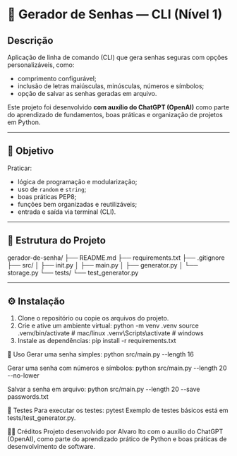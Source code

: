# 🧩 Gerador de Senhas — CLI (Nível 1)

## Descrição
Aplicação de linha de comando (CLI) que gera senhas seguras com opções personalizáveis, como:
- comprimento configurável;
- inclusão de letras maiúsculas, minúsculas, números e símbolos;
- opção de salvar as senhas geradas em arquivo.

Este projeto foi desenvolvido **com auxílio do ChatGPT (OpenAI)** como parte do aprendizado de fundamentos, boas práticas e organização de projetos em Python.

---

## 🎯 Objetivo
Praticar:
- lógica de programação e modularização;
- uso de `random` e `string`;
- boas práticas PEP8;
- funções bem organizadas e reutilizáveis;
- entrada e saída via terminal (CLI).

---

## 🧱 Estrutura do Projeto
gerador-de-senha/
├── README.md
├── requirements.txt
├── .gitignore
├── src/
│ ├── init.py
│ ├── main.py
│ ├── generator.py
│ └── storage.py
└── tests/
└── test_generator.py

---

## ⚙️ Instalação
1. Clone o repositório ou copie os arquivos do projeto.  
2. Crie e ative um ambiente virtual:
   python -m venv .venv
   source .venv/bin/activate   # mac/linux
   .venv\Scripts\activate      # windows
3. Instale as dependências:
    pip install -r requirements.txt

🚀 Uso
Gerar uma senha simples:
    python src/main.py --length 16

Gerar uma senha com números e símbolos:
    python src/main.py --length 20 --no-lower

Salvar a senha em arquivo:
    python src/main.py --length 20 --save passwords.txt

🧪 Testes
Para executar os testes:
    pytest
Exemplo de testes básicos está em tests/test_generator.py.

🧑‍💻 Créditos
Projeto desenvolvido por Alvaro Ito com o auxílio do ChatGPT (OpenAI), como parte do aprendizado prático de Python e boas práticas de desenvolvimento de software.